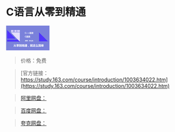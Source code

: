 # C语言从零到精通

![img](../../../assets/study163/free/6631893498933121089.png)

> 价格：免费

> [官方链接：https://study.163.com/course/introduction/1003634022.htm](https://study.163.com/course/introduction/1003634022.htm)

> [阿里网盘：]()

> [百度网盘：]()

> [夸克网盘：]()
